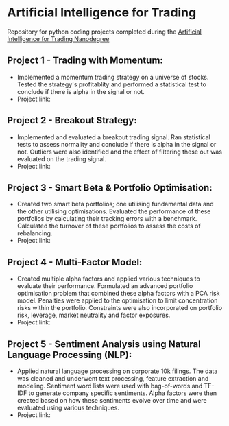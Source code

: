 # Artificial Intelligence for Trading
Repository for python coding projects completed during the [Artificial Intelligence for Trading Nanodegree](https://www.udacity.com/course/ai-for-trading--nd880)

## Project 1 - Trading with Momentum:
* Implemented a momentum trading strategy on a universe of stocks. Tested the strategy's profitablity and performed a statistical test to conclude if there is alpha in the signal or not.
* Project link: 
## Project 2 - Breakout Strategy:
* Implemented and evaluated a breakout trading signal. Ran statistical tests to assess normality and conclude if there is alpha in the signal or not. Outliers were also identified and the effect of filtering these out was evaluated on the trading signal.
* Project link: 
## Project 3 - Smart Beta & Portfolio Optimisation:
* Created two smart beta portfolios; one utilising fundamental data and the other utilising optimisations. Evaluated the performance of these portfolios by calculating their tracking errors with a benchmark. Calculated the turnover of these portfolios to assess the costs of rebalancing.
* Project link: 
## Project 4 - Multi-Factor Model:
* Created multiple alpha factors and applied various techniques to evaluate their performance. Formulated an advanced portfolio optimisation problem that combined these alpha factors with a PCA risk model. Penalties were applied to the optimisation to limit concentration risks within the portfolio. Constraints were also incorporated on portfolio risk, leverage, market neutrality and factor exposures.
* Project link: 
## Project 5 - Sentiment Analysis using Natural Language Processing (NLP):
* Applied natural language processing on corporate 10k filings. The data was cleaned and underwent text processing, feature extraction and modeling. Sentiment word lists were used with bag-of-words and TF-IDF to generate company specific sentiments. Alpha factors were then created based on how these sentiments evolve over time and were evaluated using various techniques.
* Project link: 

